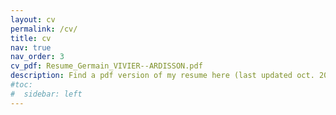 ```yaml
---
layout: cv
permalink: /cv/
title: cv
nav: true
nav_order: 3
cv_pdf: Resume_Germain_VIVIER--ARDISSON.pdf
description: Find a pdf version of my resume here (last updated oct. 2023).
#toc:
#  sidebar: left
---
```

